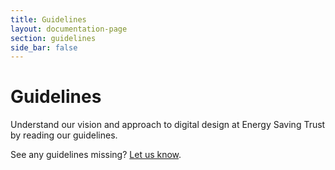 ```yaml
---
title: Guidelines
layout: documentation-page
section: guidelines
side_bar: false
---
```


# Guidelines

Understand our vision and approach to digital design at Energy Saving Trust by reading our guidelines.
 
See any guidelines missing? [Let us know](https://forms.office.com/e/PDKK137Cc7).
